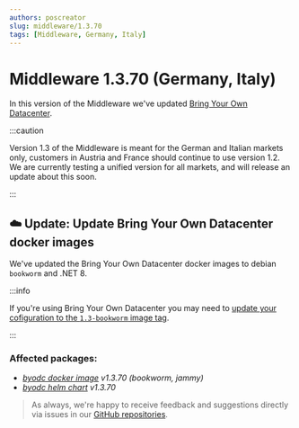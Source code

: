 ```yaml
---
authors: poscreator
slug: middleware/1.3.70
tags: [Middleware, Germany, Italy]
---
```


# Middleware 1.3.70 (Germany, Italy)
In this version of the Middleware we've updated [Bring Your Own Datacenter](https://github.com/fiskaltrust/product-de-bring-your-own-datacenter/).

<!--truncate-->

:::caution

Version 1.3 of the Middleware is meant for the German and Italian markets only, customers in Austria and France should continue to use version 1.2.
We are currently testing a unified version for all markets, and will release an update about this soon.

:::


## ☁️ Update: Update Bring Your Own Datacenter docker images

We've updated the Bring Your Own Datacenter docker images to debian `bookworm` and .NET 8.

:::info

If you're using Bring Your Own Datacenter you may need to [update your cofiguration to the `1.3-bookworm` image tag](https://github.com/fiskaltrust/product-de-bring-your-own-datacenter/?tab=readme-ov-file#updating).

:::

### Affected packages:
- _[byodc docker image](https://github.com/fiskaltrust/product-de-bring-your-own-datacenter/pkgs/container/byodc) v1.3.70 (bookworm, jammy)_
- _[byodc helm chart](https://github.com/fiskaltrust/helm-charts/tree/master/bring-your-own-datacenter) v1.3.70_

> As always, we're happy to receive feedback and suggestions directly via issues in our [GitHub repositories](https://github.com/fiskaltrust).
